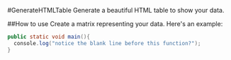 #GenerateHTMLTable
Generate a beautiful HTML table to show your data. 


##How to use
Create a matrix representing your data. 
Here's an example:

```java
public static void main(){
  console.log("notice the blank line before this function?");
}
```
